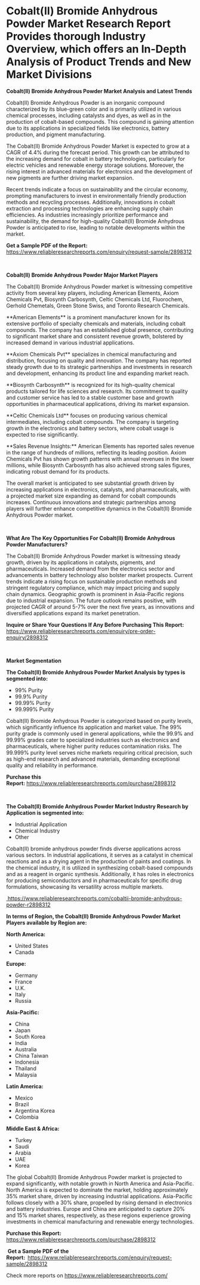 <p><h1>Cobalt(II) Bromide Anhydrous Powder Market Research Report Provides thorough Industry Overview, which offers an In-Depth Analysis of Product Trends and New Market Divisions</h1></p><p><strong>Cobalt(II) Bromide Anhydrous Powder Market Analysis and Latest Trends</strong></p>
<p><p>Cobalt(II) Bromide Anhydrous Powder is an inorganic compound characterized by its blue-green color and is primarily utilized in various chemical processes, including catalysts and dyes, as well as in the production of cobalt-based compounds. This compound is gaining attention due to its applications in specialized fields like electronics, battery production, and pigment manufacturing.</p><p>The Cobalt(II) Bromide Anhydrous Powder Market is expected to grow at a CAGR of 4.4% during the forecast period. This growth can be attributed to the increasing demand for cobalt in battery technologies, particularly for electric vehicles and renewable energy storage solutions. Moreover, the rising interest in advanced materials for electronics and the development of new pigments are further driving market expansion.</p><p>Recent trends indicate a focus on sustainability and the circular economy, prompting manufacturers to invest in environmentally friendly production methods and recycling processes. Additionally, innovations in cobalt extraction and processing technologies are enhancing supply chain efficiencies. As industries increasingly prioritize performance and sustainability, the demand for high-quality Cobalt(II) Bromide Anhydrous Powder is anticipated to rise, leading to notable developments within the market.</p></p>
<p><strong>Get a Sample PDF of the Report:&nbsp;</strong> <a href="https://www.reliableresearchreports.com/enquiry/request-sample/2898312?utm_campaign=3057&utm_medium=2&utm_source=Github&utm_content=ia&utm_term=15032025&utm_id=cobaltii-bromide-anhydrous-powder">https://www.reliableresearchreports.com/enquiry/request-sample/2898312</a></p>
<p>&nbsp;</p>
<p><strong>Cobalt(II) Bromide Anhydrous Powder Major Market Players</strong></p>
<p><p>The Cobalt(II) Bromide Anhydrous Powder market is witnessing competitive activity from several key players, including American Elements, Axiom Chemicals Pvt, Biosynth Carbosynth, Celtic Chemicals Ltd, Fluorochem, Gerhold Chemetals, Green Stone Swiss, and Toronto Research Chemicals. </p><p>**American Elements** is a prominent manufacturer known for its extensive portfolio of specialty chemicals and materials, including cobalt compounds. The company has an established global presence, contributing to significant market share and consistent revenue growth, bolstered by increased demand in various industrial applications.</p><p>**Axiom Chemicals Pvt** specializes in chemical manufacturing and distribution, focusing on quality and innovation. The company has reported steady growth due to its strategic partnerships and investments in research and development, enhancing its product line and expanding market reach.</p><p>**Biosynth Carbosynth** is recognized for its high-quality chemical products tailored for life sciences and research. Its commitment to quality and customer service has led to a stable customer base and growth opportunities in pharmaceutical applications, driving its market expansion.</p><p>**Celtic Chemicals Ltd** focuses on producing various chemical intermediates, including cobalt compounds. The company is targeting growth in the electronics and battery sectors, where cobalt usage is expected to rise significantly. </p><p>**Sales Revenue Insights:** American Elements has reported sales revenue in the range of hundreds of millions, reflecting its leading position. Axiom Chemicals Pvt has shown growth patterns with annual revenues in the lower millions, while Biosynth Carbosynth has also achieved strong sales figures, indicating robust demand for its products.</p><p>The overall market is anticipated to see substantial growth driven by increasing applications in electronics, catalysts, and pharmaceuticals, with a projected market size expanding as demand for cobalt compounds increases. Continuous innovations and strategic partnerships among players will further enhance competitive dynamics in the Cobalt(II) Bromide Anhydrous Powder market.</p></p>
<p>&nbsp;</p>
<p><strong>What Are The Key Opportunities For Cobalt(II) Bromide Anhydrous Powder Manufacturers?</strong></p>
<p><p>The Cobalt(II) Bromide Anhydrous Powder market is witnessing steady growth, driven by its applications in catalysts, pigments, and pharmaceuticals. Increased demand from the electronics sector and advancements in battery technology also bolster market prospects. Current trends indicate a rising focus on sustainable production methods and stringent regulatory compliance, which may impact pricing and supply chain dynamics. Geographic growth is prominent in Asia-Pacific regions due to industrial expansion. The future outlook remains positive, with projected CAGR of around 5-7% over the next five years, as innovations and diversified applications expand its market penetration.</p></p>
<p><strong>Inquire or Share Your Questions If Any Before Purchasing This Report:</strong> <a href="https://www.reliableresearchreports.com/enquiry/pre-order-enquiry/2898312?utm_campaign=3057&utm_medium=2&utm_source=Github&utm_content=ia&utm_term=15032025&utm_id=cobaltii-bromide-anhydrous-powder">https://www.reliableresearchreports.com/enquiry/pre-order-enquiry/2898312</a></p>
<p>&nbsp;</p>
<p><strong>Market Segmentation</strong></p>
<p><strong>The Cobalt(II) Bromide Anhydrous Powder Market Analysis by types is segmented into:</strong></p>
<p><ul><li>99% Purity</li><li>99.9% Purity</li><li>99.99% Purity</li><li>99.999% Purity</li></ul></p>
<p><p>Cobalt(II) Bromide Anhydrous Powder is categorized based on purity levels, which significantly influence its application and market value. The 99% purity grade is commonly used in general applications, while the 99.9% and 99.99% grades cater to specialized industries such as electronics and pharmaceuticals, where higher purity reduces contamination risks. The 99.999% purity level serves niche markets requiring critical precision, such as high-end research and advanced materials, demanding exceptional quality and reliability in performance.</p></p>
<p><strong>Purchase this Report:&nbsp;</strong><a href="https://www.reliableresearchreports.com/purchase/2898312?utm_campaign=3057&utm_medium=2&utm_source=Github&utm_content=ia&utm_term=15032025&utm_id=cobaltii-bromide-anhydrous-powder">https://www.reliableresearchreports.com/purchase/2898312</a></p>
<p>&nbsp;</p>
<p><strong>The Cobalt(II) Bromide Anhydrous Powder Market Industry Research by Application is segmented into:</strong></p>
<p><ul><li>Industrial Application</li><li>Chemical Industry</li><li>Other</li></ul></p>
<p><p>Cobalt(II) bromide anhydrous powder finds diverse applications across various sectors. In industrial applications, it serves as a catalyst in chemical reactions and as a drying agent in the production of paints and coatings. In the chemical industry, it is utilized in synthesizing cobalt-based compounds and as a reagent in organic synthesis. Additionally, it has roles in electronics for producing semiconductors and in pharmaceuticals for specific drug formulations, showcasing its versatility across multiple markets.</p></p>
<p><a href="https://www.reliableresearchreports.com/cobaltii-bromide-anhydrous-powder-r2898312?utm_campaign=3057&utm_medium=2&utm_source=Github&utm_content=ia&utm_term=15032025&utm_id=cobaltii-bromide-anhydrous-powder">&nbsp;https://www.reliableresearchreports.com/cobaltii-bromide-anhydrous-powder-r2898312</a></p>
<p><strong>In terms of Region, the Cobalt(II) Bromide Anhydrous Powder Market Players available by Region are:</strong></p>
<p>
    <p> <strong> North America: </strong>
        <ul>
            <li>United States</li>
            <li>Canada</li>
        </ul>
        </p> 
    <p> <strong> Europe: </strong>
        <ul>
            <li>Germany</li>
            <li>France</li>
            <li>U.K.</li>
            <li>Italy</li>
            <li>Russia</li>
        </ul>
        </p> 
    <p> <strong> Asia-Pacific: </strong>
        <ul>
            <li>China</li>
            <li>Japan</li>
            <li>South Korea</li>
            <li>India</li>
            <li>Australia</li>
            <li>China Taiwan</li>
            <li>Indonesia</li>
            <li>Thailand</li>
            <li>Malaysia</li>
        </ul>
        </p> 
    <p> <strong> Latin America: </strong>
        <ul>
            <li>Mexico</li>
            <li>Brazil</li>
            <li>Argentina Korea</li>
            <li>Colombia</li>
        </ul>
        </p> 
    <p> <strong> Middle East & Africa: </strong>
        <ul>
            <li>Turkey</li>
            <li>Saudi</li>
            <li>Arabia</li>
            <li>UAE</li>
            <li>Korea</li>
        </ul>
    </p>
    </p>
<p><p>The global Cobalt(II) Bromide Anhydrous Powder market is projected to expand significantly, with notable growth in North America and Asia-Pacific. North America is expected to dominate the market, holding approximately 35% market share, driven by increasing industrial applications. Asia-Pacific follows closely with a 30% share, propelled by rising demand in electronics and battery industries. Europe and China are anticipated to capture 20% and 15% market shares, respectively, as these regions experience growing investments in chemical manufacturing and renewable energy technologies.</p></p>
<p><strong>Purchase this Report: </strong><a href="https://www.reliableresearchreports.com/purchase/2898312?utm_campaign=3057&utm_medium=2&utm_source=Github&utm_content=ia&utm_term=15032025&utm_id=cobaltii-bromide-anhydrous-powder">https://www.reliableresearchreports.com/purchase/2898312</a></p>
<p>&nbsp;<strong>Get a Sample PDF of the Report:&nbsp;&nbsp;</strong><a href="https://www.reliableresearchreports.com/enquiry/request-sample/2898312?utm_campaign=3057&utm_medium=2&utm_source=Github&utm_content=ia&utm_term=15032025&utm_id=cobaltii-bromide-anhydrous-powder">https://www.reliableresearchreports.com/enquiry/request-sample/2898312</a></p>
<p><strong></strong></p>
<p>Check more reports on <a href="https://www.reliableresearchreports.com/?utm_campaign=3057&utm_medium=2&utm_source=Github&utm_content=ia&utm_term=15032025&utm_id=cobaltii-bromide-anhydrous-powder">https://www.reliableresearchreports.com/</a></p>